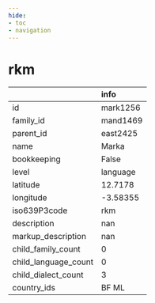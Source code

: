 ```yaml
---
hide:
- toc
- navigation
---
```

# rkm
|                      | info     |
|:---------------------|:---------|
| id                   | mark1256 |
| family_id            | mand1469 |
| parent_id            | east2425 |
| name                 | Marka    |
| bookkeeping          | False    |
| level                | language |
| latitude             | 12.7178  |
| longitude            | -3.58355 |
| iso639P3code         | rkm      |
| description          | nan      |
| markup_description   | nan      |
| child_family_count   | 0        |
| child_language_count | 0        |
| child_dialect_count  | 3        |
| country_ids          | BF ML    |